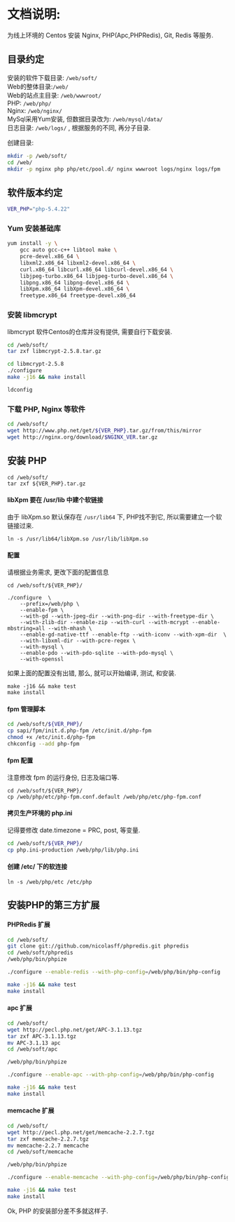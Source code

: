 # 文档说明:
为线上环境的 Centos 安装 Nginx, PHP(Apc,PHPRedis), Git, Redis 等服务.

## 目录约定
安装的软件下载目录: `/web/soft/`  
Web的整体目录:`/web/`  
Web的站点主目录: `/web/wwwroot/`  
PHP: `/web/php/`  
Nginx: `/web/nginx/`  
MySql采用Yum安装, 但数据目录改为: `/web/mysql/data/`  
日志目录: `/web/logs/` , 根据服务的不同, 再分子目录.

创建目录:

```bash
mkdir -p /web/soft/
cd /web/
mkdir -p nginx php php/etc/pool.d/ nginx wwwroot logs/nginx logs/fpm
```

## 软件版本约定
```bash
VER_PHP="php-5.4.22"
```

### Yum 安装基础库

```bash
yum install -y \
    gcc auto gcc-c++ libtool make \
    pcre-devel.x86_64 \
    libxml2.x86_64 libxml2-devel.x86_64 \
    curl.x86_64 libcurl.x86_64 libcurl-devel.x86_64 \
    libjpeg-turbo.x86_64 libjpeg-turbo-devel.x86_64 \
    libpng.x86_64 libpng-devel.x86_64 \
    libXpm.x86_64 libXpm-devel.x86_64 \
    freetype.x86_64 freetype-devel.x86_64
```

### 安装 libmcrypt
libmcrypt 软件Centos的仓库并没有提供, 需要自行下载安装.
```bash
cd /web/soft/
tar zxf libmcrypt-2.5.8.tar.gz

cd libmcrypt-2.5.8
./configure
make -j16 && make install

ldconfig
```


### 下载 PHP, Nginx 等软件
```bash
cd /web/soft/
wget http://www.php.net/get/${VER_PHP}.tar.gz/from/this/mirror
wget http://nginx.org/download/$NGINX_VER.tar.gz
```

## 安装 PHP
```
cd /web/soft/
tar zxf ${VER_PHP}.tar.gz
```

#### libXpm 要在 /usr/lib 中建个软链接
由于 libXpm.so 默认保存在 `/usr/lib64` 下, PHP找不到它, 所以需要建立一个软链接过来.
```
ln -s /usr/lib64/libXpm.so /usr/lib/libXpm.so
```

#### 配置
请根据业务需求, 更改下面的配置信息
```
cd /web/soft/${VER_PHP}/

./configure  \
    --prefix=/web/php \
    --enable-fpm \
    --with-gd --with-jpeg-dir --with-png-dir --with-freetype-dir \
    --with-zlib-dir --enable-zip --with-curl --with-mcrypt --enable-mbstring=all --with-mhash \
    --enable-gd-native-ttf --enable-ftp --with-iconv --with-xpm-dir  \
    --with-libxml-dir --with-pcre-regex \
    --with-mysql \
    --enable-pdo --with-pdo-sqlite --with-pdo-mysql \
    --with-openssl
```

如果上面的配置没有出错, 那么, 就可以开始编译, 测试, 和安装.
```
make -j16 && make test 
make install
```

#### fpm 管理脚本
```bash
cd /web/soft/${VER_PHP}/
cp sapi/fpm/init.d.php-fpm /etc/init.d/php-fpm
chmod +x /etc/init.d/php-fpm
chkconfig --add php-fpm
```

#### fpm 配置
注意修改 fpm 的运行身份, 日志及端口等.
```
cd /web/soft/${VER_PHP}/
cp /web/php/etc/php-fpm.conf.default /web/php/etc/php-fpm.conf
```

#### 拷贝生产环境的 php.ini
记得要修改 date.timezone = PRC, post, 等变量.
```bash
cd /web/soft/${VER_PHP}/
cp php.ini-production /web/php/lib/php.ini
```

#### 创建 /etc/ 下的软连接
```
ln -s /web/php/etc /etc/php
```

## 安装PHP的第三方扩展

#### PHPRedis 扩展
```bash
cd /web/soft/
git clone git://github.com/nicolasff/phpredis.git phpredis
cd /web/soft/phpredis
/web/php/bin/phpize

./configure --enable-redis --with-php-config=/web/php/bin/php-config

make -j16 && make test
make install

```

#### apc 扩展
```bash
cd /web/soft/
wget http://pecl.php.net/get/APC-3.1.13.tgz
tar zxf APC-3.1.13.tgz
mv APC-3.1.13 apc
cd /web/soft/apc

/web/php/bin/phpize

./configure --enable-apc --with-php-config=/web/php/bin/php-config

make -j16 && make test
make install

```

#### memcache 扩展
```bash
cd /web/soft/
wget http://pecl.php.net/get/memcache-2.2.7.tgz
tar zxf memcache-2.2.7.tgz
mv memcache-2.2.7 memcache
cd /web/soft/memcache

/web/php/bin/phpize

./configure --enable-memcache --with-php-config=/web/php/bin/php-config

make -j16 && make test
make install
```


Ok, PHP 的安装部分差不多就这样子.
